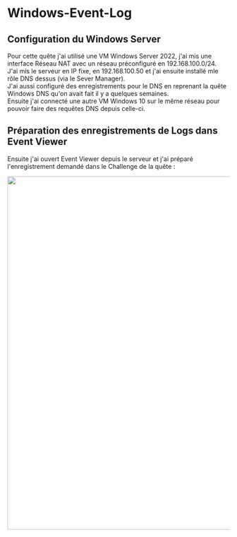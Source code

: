 # Windows-Event-Log  

## Configuration du Windows Server  
  
Pour cette quête j'ai utilisé une VM Windows Server 2022, j'ai mis une interface Réseau NAT avec un réseau préconfiguré en 192.168.100.0/24.  
J'ai mis le serveur en IP fixe, en 192.168.100.50 et j'ai ensuite installé mle rôle DNS dessus (via le Sever Manager).  
J'ai aussi configuré des enregistrements pour le DNS en reprenant la quête Windows DNS qu'on avait fait il y a quelques semaines.  
Ensuite j'ai connecté une autre VM Windows 10 sur le même réseau pour pouvoir faire des requêtes DNS depuis celle-ci.  

## Préparation des enregistrements de Logs dans Event Viewer  

Ensuite j'ai ouvert Event Viewer depuis le serveur et j'ai préparé l'enregistrement demandé dans le Challenge de la quête :  

<P ALIGN=CENTER><IMG SRC="" Width=800></P>  
